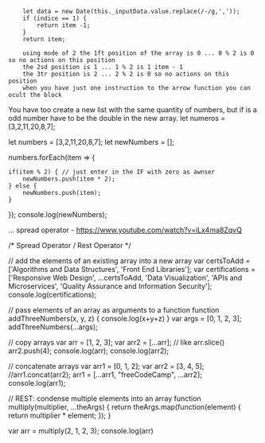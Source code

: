        
        let data = new Date(this._inputData.value.replace(/-/g,',')); 
        if (indice == 1) { 
            return item -1;
        }
        return item;
        
        using mode of 2 the 1ft position of the array is 0 ... 0 % 2 is 0 so no actions on this position 
        the 2sd position is 1 ... 1 % 2 is 1 item - 1
        the 3tr position is 2 ... 2 % 2 is 0 so no actions on this position 
        when you have just one instruction to the arrow function you can ocult the block 


You have too create a new list with the same quantity of numbers, but if is a odd number have to be the double in the new array. let numeros = [3,2,11,20,8,7];


let numbers = [3,2,11,20,8,7];
let newNumbers = [];

numbers.forEach(item => {

    if(item % 2) { // just enter in the IF with zero as awnser 
        newNumbers.push(item * 2);
    } else {
        newNumbers.push(item);
    }
});
console.log(newNumbers);


... spread operator - https://www.youtube.com/watch?v=iLx4ma8ZqvQ

/* Spread Operator / Rest Operator */

// add the elements of an existing array into a new array
var certsToAdd = ['Algorithms and Data Structures', 'Front End Libraries']; 
var certifications = ['Responsive Web Design', ...certsToAdd, 'Data Visualization', 'APIs and Microservices', 'Quality Assurance and Information Security'];
console.log(certifications);

// pass elements of an array as arguments to a function
function addThreeNumbers(x, y, z) { 
	console.log(x+y+z)
}
var args = [0, 1, 2, 3];
addThreeNumbers(...args);

// copy arrays
var arr = [1, 2, 3];
var arr2 = [...arr]; // like arr.slice()
arr2.push(4); 
console.log(arr);
console.log(arr2);


// concatenate arrays
var arr1 = [0, 1, 2];
var arr2 = [3, 4, 5];
//arr1.concat(arr2);
arr1 = [...arr1, "freeCodeCamp", ...arr2];
console.log(arr1);


// REST: condense multiple elements into an array
function multiply(multiplier, ...theArgs) {
  return theArgs.map(function(element) {
    return multiplier * element;
  });
}

var arr = multiply(2, 1, 2, 3); 
console.log(arr)